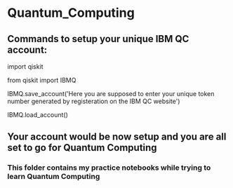 # Quantum_Computing


## Commands to setup your unique IBM QC account:
import qiskit

from qiskit import IBMQ

IBMQ.save_account('Here you are supposed to enter your unique token number generated by registeration on the IBM QC website')

IBMQ.load_account()

## Your account would be now setup and you are all set to go for Quantum Computing

### This folder contains my practice notebooks while trying to learn Quantum Computing
